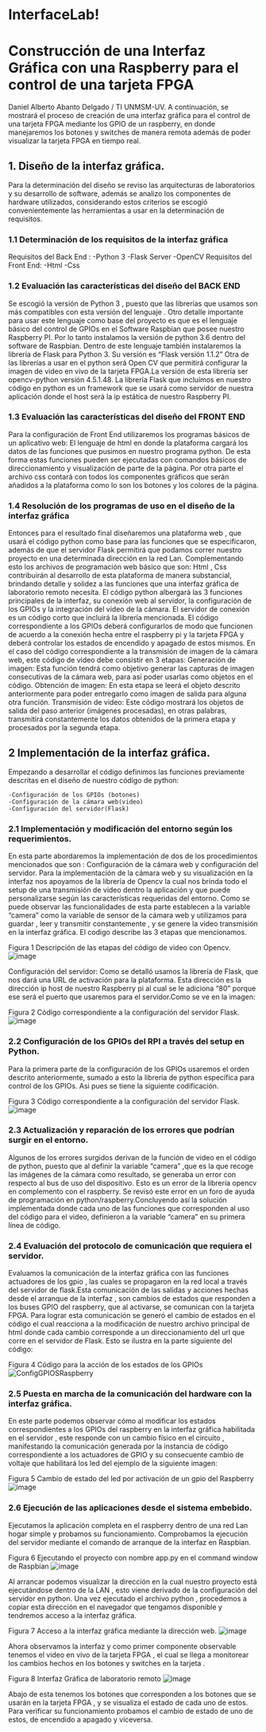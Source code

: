 # InterfaceLab!
# Construcción de una Interfaz Gráfica con una Raspberry para el control de una tarjeta FPGA
Daniel Alberto Abanto Delgado / TI UNMSM-UV.
A continuación, se mostrará el proceso de creación de una interfaz gráfica para el control de una tarjeta FPGA mediante los GPIO de un raspberry, en donde manejaremos los botones y switches de manera remota además de poder visualizar la tarjeta FPGA en tiempo real.

## 1. Diseño de la interfaz gráfica. 
Para la determinación del diseño se reviso las arquitecturas de laboratorios y su desarrollo de software, además se analizo los componentes de hardware utilizados, considerando estos criterios se escogió convenientemente las herramientas a usar en la determinación de requisitos.
### 1.1 Determinación de los requisitos de la interfaz gráfica 
Requisitos del Back End : 
-Python 3 
-Flask Server 
-OpenCV 
Requisitos del Front End: 
-Html 
-Css
### 1.2 Evaluación las características del diseño del BACK END 
Se escogió la versión de Python 3 , puesto que las librerías que usamos son más compatibles con esta versión del lenguaje .
Otro detalle importante para usar este lenguaje como base del proyecto es que es el lenguaje básico del control de GPIOs en el Software Raspbian que posee nuestro Raspberry PI. Por lo tanto instalamos la versión de python 3.6 dentro del software de Raspbian. Dentro de este lenguaje también instalaremos la librería de Flask para Python 3. Su versión es “Flask versión 1.1.2” 
Otra de las librerías a usar en el python será Open CV que permitirá configurar la imagen de video en vivo de la tarjeta FPGA.La versión de esta librería ser opencv-python versión 4.5.1.48. 
La librería Flask que incluímos en nuestro código en python es un framework que se usará como servidor de nuestra aplicación donde el host será la ip estática de nuestro Raspberry PI.

### 1.3 Evaluación las características del diseño del FRONT END 
Para la configuración de Front End utilizaremos los programas básicos de un aplicativo web: El lenguaje de html en donde la plataforma cargará los datos de las funciones que pusimos en nuestro programa python. De esta forma estas funciones pueden ser ejecutadas con comandos básicos de direccionamiento y visualización de parte de la página. Por otra parte el archivo css contará con todos los componentes gráficos que serán añadidos a la plataforma como lo son los botones y los colores de la página. 
### 1.4 Resolución de los programas de uso en el diseño de la interfaz gráfica 
Entonces para el resultado final diseñaremos una plataforma web , que usará el código python como base para las funciones que se especificaron, además de que el servidor Flask permitirá que podamos correr nuestro proyecto en una determinada dirección en la red Lan. Complementando esto los archivos de programación web básico que son: Html , Css contribuirán al desarrollo de esta plataforma de manera substancial, brindando detalle y solidez a las funciones que una interfaz gráfica de laboratorio remoto necesita. El código python albergará las 3 funciones principales de la interfaz, su conexión web al servidor, la configuración de los GPIOs y la integración del video de la cámara. El servidor de conexión es un código corto que incluirá la librería mencionada. El código correspondiente a los GPIOs deberá configurarlos de modo que funcionen de acuerdo a la conexión hecha entre el raspberry pi y la tarjeta FPGA y deberá controlar los estados de encendido y apagado de estos mismos.
En el caso del código correspondiente a la transmisión de imagen de la cámara web, este código de video debe consistir en 3 etapas: 
Generación de imagen: Esta función tendrá como objetivo generar las capturas de imagen consecutivas de la cámara web, para así poder usarlas como objetos en el código.
Obtención de imagen: En esta etapa se leerá el objeto descrito anteriormente para poder entregarlo como imagen de salida para alguna otra función. 
Transmisión de video: Este código mostrará los objetos de salida del paso anterior (imágenes procesadas), en otras palabras, transmitirá constantemente los datos obtenidos de la primera etapa y procesados por la segunda etapa. 


## 2 Implementación de la interfaz gráfica. 
Empezando a desarrollar el código definimos las funciones previamente descritas en el diseño de nuestro código de python: 
```
-Configuración de los GPIOs (botones) 
-Configuración de la cámara web(video) 
-Configuración del servidor(Flask) 
```
### 2.1 Implementación y modificación del entorno según los requerimientos.
En esta parte abordaremos la implementación de dos de los procedimientos mencionados que son : Configuración de la cámara web y configuración del servidor. 
Para la implementación de la cámara web y su visualización en la interfaz nos apoyamos de la librería de Opencv la cual nos brinda todo el setup de una transmisión de video dentro la aplicación y que puede personalizarse según las características requeridas del entorno. Como se puede observar las funcionalidades de esta parte establecen a la variable “camera” como la variable de sensor de la cámara web y utilizamos para guardar , leer y transmitir constantemente , y se genere la video transmisión en la interfaz gráfica. El codigo describe las 3 etapas que mencionamos.

Figura 1
Descripción de las etapas del código de video con Opencv. 
![image](https://user-images.githubusercontent.com/85809354/161136815-ff228c0a-0fc8-42fa-868e-ad17de13b2e6.png)

Configuración del servidor: 
Como se detalló usamos la librería de Flask, que nos dará una URL de activación para la plataforma. 
Esta dirección es la dirección ip host de nuestro Raspberry pi al cual se le adiciona “80” porque ese será el puerto que usaremos para el servidor.Como se ve en la imagen:

Figura 2 
Código correspondiente a la configuración del servidor Flask. 
![image](https://user-images.githubusercontent.com/85809354/161136997-c7701939-ee82-48f9-8bfa-ab766226bc18.png)


### 2.2 Configuración de los GPIOs del RPI a través del setup en Python. 
Para la primera parte de la configuración de los GPIOs usaremos el orden descrito anteriormente, sumado a esto la librería de python específica para control de los GPIOs. Asi pues se tiene la siguiente codificación.

Figura 3 
Código correspondiente a la configuración del servidor Flask. 
![image](https://user-images.githubusercontent.com/85809354/161136344-641c4e80-48da-4228-82df-86e02a5abb97.png)



### 2.3 Actualización y reparación de los errores que podrían surgir en el entorno. 
Algunos de los errores surgidos derivan de la función de video en el código de python, puesto que al definir la variable “camera” ,que es la que recoge las imágenes de la cámara como resultado, se generaba un error con respecto al bus de uso del dispositivo. Esto es un error de la librería opencv en complemento con el raspberry. Se revisó este error en un foro de ayuda de programación en python/raspberry.Concluyendo así la solución implementada donde cada uno de las funciones que corresponden al uso del código para el video, definieron a la variable “camera” en su primera línea de código. 

### 2.4 Evaluación del protocolo de comunicación que requiera el servidor. 
Evaluamos la comunicación de la interfaz gráfica con las funciones actuadores de los gpio , las cuales se propagaron en la red local a través del servidor de flask.Esta comunicación de las salidas y acciones hechas desde el arranque de la interfaz , son cambios de estados que responden a los buses GPIO del raspberry, que al activarse, se comunican con la tarjeta FPGA. Para lograr esta comunicación se generó el cambio de estados en el código el cual reacciona a la modificación de nuestro archivo principal de html donde cada cambio corresponde a un direccionamiento del url que corre en el servidor de Flask. Esto se ilustra en la parte siguiente del código:

Figura 4 
Código para la acción de los estados de los GPIOs
![ConfigGPIOSRaspberry](https://user-images.githubusercontent.com/85809354/161136557-8cbb40a5-2bfc-4247-9a04-5e7079cf8e24.png)

### 2.5 Puesta en marcha de la comunicación del hardware con la interfaz gráfica. 
En este parte podemos observar cómo al modificar los estados correspondientes a los GPIOs del raspberry en la interfaz gráfica habilitada en el servidor , este responde con un cambio físico en el circuito , manifestando la comunicación generada por la instancia de código correspondiente a los actuadores de GPIO y su consecuente cambio de voltaje que habilitará los led del ejemplo de la siguiente imagen:

Figura 5 
Cambio de estado del led por activación de un gpio del Raspberry 
![image](https://user-images.githubusercontent.com/85809354/156904976-1d3931d0-6112-49eb-b72a-caefd7336899.png)

### 2.6 Ejecución de las aplicaciones desde el sistema embebido. 
Ejecutamos la aplicación completa en el raspberry dentro de una red Lan hogar simple y probamos su funcionamiento. Comprobamos la ejecución del servidor mediante el comando de arranque de la interfaz en Raspbian. 

Figura 6 
Ejecutando el proyecto con nombre app.py en el command window de Raspbian
![image](https://user-images.githubusercontent.com/85809354/161139052-70ec8e2d-78b2-446d-87b2-d538a9789672.png)

Al arrancar podemos visualizar la dirección en la cual nuestro proyecto está ejecutándose dentro de la LAN , esto viene derivado de la configuración del servidor en python. Una vez ejecutado el archivo python , procedemos a copiar esta dirección en el navegador que tengamos disponible y tendremos acceso a la interfaz gráfica. 

Figura 7 
Acceso a la interfaz gráfica mediante la dirección web. 
![image](https://user-images.githubusercontent.com/85809354/161140168-0e268a3d-5e1a-46f1-9ad3-ac139d886b45.png)

Ahora observamos la interfaz y como primer componente observable tenemos el video en vivo de la tarjeta FPGA , el cual se llega a monitorear los cambios hechos en los botones y switches en la tarjeta .


Figura 8 
Interfaz Gráfica de laboratorio remoto 
![image](https://user-images.githubusercontent.com/85809354/161140842-79b41aa7-556a-43eb-829c-bea0666be5c7.png)


Abajo de esta tenemos los botones que corresponden a los botones que se usarán en la tarjeta FPGA , y se visualiza el estado de cada uno de estos. 
Para verificar su funcionamiento probamos el cambio de estado de uno de estos, de encendido a apagado y viceversa.


